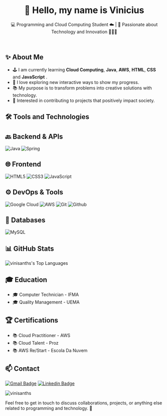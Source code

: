<h1 align="center">👋 Hello, my name is Vinicius</h1>

<p align="center">
  💻 Programming and Cloud Computing Student ☁️ | 🍵 Passionate about Technology and Innovation 👨🏿‍💻
</p><br>

## ✨ About Me

- 🕹️ I am currently learning **Cloud Computing**, **Java**, **AWS**, **HTML**, **CSS** and **JavaScript** .
- 🌱 I love exploring new interactive ways to show my progress.
- 📚 My purpose is to transform problems into creative solutions with technology.
- 🌟 Interested in contributing to projects that positively impact society.
## 🛠️ Tools and Technologies
## 🔙 Backend & APIs
![Java](https://img.shields.io/badge/Java-ED8B00?style=for-the-badge&logo=openjdk&logoColor=white)
![Spring](https://img.shields.io/badge/Spring-6DB33F?style=for-the-badge&logo=spring&logoColor=white)
## 🌐 Frontend
![HTML5](https://img.shields.io/badge/HTML5-E34F26?style=for-the-badge&logo=html5&logoColor=white)
![CSS3](https://img.shields.io/badge/CSS3-1572B6?style=for-the-badge&logo=css3&logoColor=white)
![JavaScript](https://img.shields.io/badge/JavaScript-F7DF1E?style=for-the-badge&logo=javascript&logoColor=black)
## ⚙️ DevOps & Tools
![Google Cloud](https://img.shields.io/badge/Google_Cloud-4285F4?style=for-the-badge&logo=google-cloud&logoColor=white)
![AWS](https://img.shields.io/badge/AWS-232F3E?style=for-the-badge&logo=amazon&logoColor=white)
![Git](https://img.shields.io/badge/Git-F05032?style=for-the-badge&logo=git&logoColor=white)
![Github](https://img.shields.io/badge/Github-20232A?style=for-the-badge&logo=github&logoColor=white)
## 💾 Databases
![MySQL](https://img.shields.io/badge/MySQL-4479A1?style=for-the-badge&logo=mysql&logoColor=white)
## 📊 GitHub Stats
![vinisanths's Top Languages](https://github-readme-stats.vercel.app/api/top-langs?username=vinisanths&theme=dracula&show_icons=true&hide_border=true&layout=compact)
## 🎓 Education

- 🎓 Computer Technician - IFMA
- 🎓 Quality Management - UEMA
## 🏆 Certifications
- 📚 Cloud Practitioner - AWS
- 📚 Cloud Talent - Proz
- 📚 AWS Re/Start - Escola Da Nuvem
## 📫 Contact

[![Gmail Badge](https://img.shields.io/badge/-Email-006bed?style=flat-square&logo=Gmail&logoColor=white&link=mailto:vinipsantos0@gmail.com)](mailto:vinipsantos0@gmail.com)
[![Linkedin Badge](https://img.shields.io/badge/-Linkedin-blue?style=flat-square&logo=Linkedin&logoColor=white&link=https://https://www.linkedin.com/in/vinicius-santos-info/)](https://www.linkedin.com/in/vinicius-santos-info/)
<p> <img src="https://komarev.com/ghpvc/?username=vinisanths&label=Profile%20views&color=0e75b6&style=flat" alt="vinisanths" /> </p>

Feel free to get in touch to discuss collaborations, projects, or anything else related to programming and technology. 🚀

